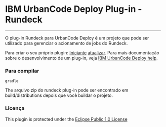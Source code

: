 # IBM UrbanCode Deploy Plug-in - Rundeck
---

O plug-in Rundeck para UrbanCode Deploy é um projeto que pode ser utilizado para gerenciar o acionamento de jobs do Rundeck.

Para criar o seu próprio plugin: [Iniciante](https://developer.ibm.com/urbancode/docs/urbancode-plug-development-tutorial/) [atualizar](https://developer.ibm.com/urbancode/docs/community-plug-development-upgrade-tutorial/). Para mais documentação sobre o desenvolvimento de um plug-in, veja [IBM UrbanCode Deploy help](http://www.ibm.com/support/knowledgecenter/SS4GSP_6.2.1/com.ibm.udeploy.doc/topics/c_node_extending.html).

### Para compilar
`gradle`

The arquivo zip do rundeck plug-in pode ser encontrado em build/distributions depois que você buildar o projeto.

### Licença
This plugin is protected under the [Eclipse Public 1.0 License](http://www.eclipse.org/legal/epl-v10.html)

